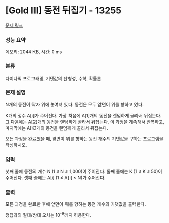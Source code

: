 # [Gold III] 동전 뒤집기 - 13255 

[문제 링크](https://www.acmicpc.net/problem/13255) 

### 성능 요약

메모리: 2044 KB, 시간: 0 ms

### 분류

다이나믹 프로그래밍, 기댓값의 선형성, 수학, 확률론

### 문제 설명

<p>N개의 동전이 탁자 위에 놓여져 있다. 동전은 모두 앞면이 위를 향하고 있다.</p>

<p>K개의 정수 A[i]가 주어진다. 가장 처음에 A[1]개의 동전을 랜덤하게 골라서 뒤집는다. 그 다음에는 A[2]개의 동전을 랜덤하게 골라서 뒤집는다. 이 과정을 계속해서 반복하고, 마지막에는 A[K]개의 동전을 랜덤하게 골라서 뒤집는다.</p>

<p>모든 과정을 완료했을 때, 앞면이 위를 향하는 동전 개수의 기댓값을 구하는 프로그램을 작성하시오.</p>

### 입력 

 <p>첫째 줄에 동전의 개수 N (1 ≤ N ≤ 1,000)이 주어진다. 둘째 줄에는 K (1 ≤ K ≤ 50)이 주어진다. 셋째 줄에는 A[i] (1 ≤ A[i] ≤ N)가 주어진다.</p>

### 출력 

 <p>모든 과정을 완료한 후에 앞면이 위를 향하는 동전 개수의 기댓값을 출력한다.</p>

<p>정답과의 절대/상대 오차는 10<sup>-9</sup>까지 허용한다.</p>

